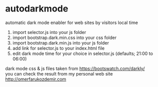 # autodarkmode

automatic dark mode enabler for web sites by visitors local time


1. import selector.js into your js folder
2. import bootstrap.dark.min.css into your css folder
3. import bootstrap.dark.min.js into your js folder
4. add link for selector.js to your index.html file <script src="js/selector.js"></script>
5. edit dark mode time for your choice in selector.js (defaults; 21:00 to 06:00)

dark mode css & js files taken from https://bootswatch.com/darkly/
</br>
you can check the result from my personal web site http://omerfarukozdemir.com
